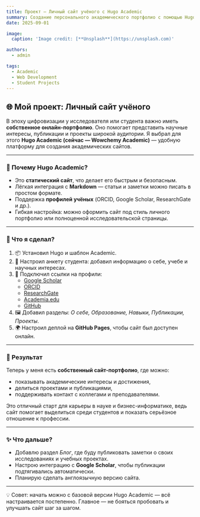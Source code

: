```yaml
---
title: Проект — Личный сайт учёного с Hugo Academic
summary: Создание персонального академического портфолио с помощью Hugo Academic.
date: 2025-09-01

image:
  caption: 'Image credit: [**Unsplash**](https://unsplash.com)'

authors:
  - admin

tags:
  - Academic
  - Web Development
  - Student Projects
---
```


## 🌐 Мой проект: Личный сайт учёного  

В эпоху цифровизации у исследователя или студента важно иметь **собственное онлайн-портфолио**. Оно помогает представить научные интересы, публикации и проекты широкой аудитории. Я выбрал для этого **Hugo Academic (сейчас — Wowchemy Academic)** — удобную платформу для создания академических сайтов.  

---

### 🔧 Почему Hugo Academic?  
- Это **статический сайт**, что делает его быстрым и безопасным.  
- Лёгкая интеграция с **Markdown** — статьи и заметки можно писать в простом формате.  
- Поддержка **профилей учёных** (ORCID, Google Scholar, ResearchGate и др.).  
- Гибкая настройка: можно оформить сайт под стиль личного портфолио или полноценной исследовательской страницы.  

---

### 🚀 Что я сделал?  
1. 📦 Установил Hugo и шаблон Academic.  
2. 📝 Настроил анкету студента: добавил информацию о себе, учебе и научных интересах.  
3. 🔗 Подключил ссылки на профили:  
   - [Google Scholar](https://scholar.google.com/)  
   - [ORCID](https://orcid.org/)  
   - [ResearchGate](https://www.researchgate.net/)  
   - [Academia.edu](https://www.academia.edu/)  
   - [GitHub](https://github.com/)  
4. 🖼️ Добавил разделы: *О себе, Образование, Навыки, Публикации, Проекты*.  
5. 🌍 Настроил деплой на **GitHub Pages**, чтобы сайт был доступен онлайн.  

---

### 📑 Результат  
Теперь у меня есть **собственный сайт-портфолио**, где можно:  
- показывать академические интересы и достижения,  
- делиться проектами и публикациями,  
- поддерживать контакт с коллегами и преподавателями.  

Это отличный старт для карьеры в науке и бизнес-информатике, ведь сайт помогает выделиться среди студентов и показать серьёзное отношение к профессии.  

---

### ✨ Что дальше?  
- Добавлю раздел *Блог*, где буду публиковать заметки о своих исследованиях и учебных проектах.  
- Настрою интеграцию с **Google Scholar**, чтобы публикации подтягивались автоматически.  
- Планирую сделать англоязычную версию сайта.  

---

💡 Совет: начать можно с базовой версии Hugo Academic — всё настраивается постепенно. Главное — не бояться пробовать и улучшать сайт шаг за шагом.  

